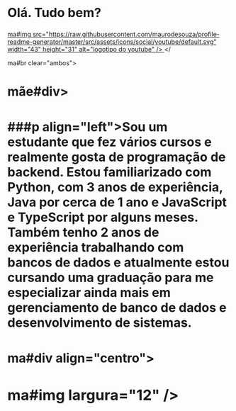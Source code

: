 <br claro="ambos">

<imagem alinhar="certo" altura="200" fonte="https://i.ibb.co/1Y62rMQV/d6a25edf-50c1-43f4-b082-a07753ec70fc.png"  />

###

<h1 alinhar="centro">Olá. Tudo bem?</h1>

###

<dividir alinhar="centro">
  <a href="https://www.linkedin.com/in/murielito/" alvo="_em branco">
    <imagem fonte="https://raw.githubusercontent.com/maurodesouza/profile-readme-generator/master/src/assets/icons/social/linkedin/default.svg" largura="43" altura="31" alt="logotipo do linkedin"  />
  </a>
  <imagem fonte="https://raw.githubusercontent.com/maurodesouza/profile-readme-generator/master/src/assets/icons/social/hackerrank/default.svg" largura="47">
    </img src="https://raw.githubusercontent.com/maurodesouza/profile-readme-generator/master/src/assets/icons/social/instagram/default.svg" width="43" height="31" alt="logotipo do Instagram" />
  </ahref
  <imagem fonte="https://raw.githubusercontent.com/maurodesouza/profile-readme-generator/master/src/assets/icons/social/linkedin/default.svg" largura="47">
    </img src="https://raw.githubusercontent.com/maurodesouza/profile-readme-generator/master/src/assets/icons/social/hackerrank/default.svg" largura="43" altura="31" alt="logotipo hackerrank" />
  </dividir>
  <a href="https://www.youtube.com/@Muriellito" alvo="_em branco">
 ma#img src="https://raw.githubusercontent.com/maurodesouza/profile-readme-generator/master/src/assets/icons/social/youtube/default.svg" width="43" height="31" alt="logotipo do youtube" />
  </a>
</divisão alinhar

</

ma#br clear="ambos">

<h1 alinhar="centro">
  <imagem fonte="https://github-readme-stats.vercel.app/api?username=murielito17&ocultar_título=falso&ocultar_classificação=falso&mostrar_ícones=verdadeiro&incluir_todos_commits=verdadeiro&contagem_privada=verdadeiro&desabilitar_animações=verdadeiro&tema=alto contraste&localidade=en&ocultar_fronteira=verdadeiro&ordem=1&custom_title=Estatísticas" altura="150" alt="gráfico de estatísticas"  />
mãe#div>

###

###p align="left">Sou um estudante que fez vários cursos e realmente gosta de programação de backend. Estou familiarizado com Python, com 3 anos de experiência, Java por cerca de 1 ano e JavaScript e TypeScript por alguns meses. Também tenho 2 anos de experiência trabalhando com bancos de dados e atualmente estou cursando uma graduação para me especializar ainda mais em gerenciamento de banco de dados e desenvolvimento de sistemas.</p>

###

ma#div align="centro">
  <imagem fonte="https://cdn.jsdelivr.net/gh/devicons/devicon/icons/typescript/typescript-plain.svg" altura="60" alt="logotipo datilografado"  />
  <h3 alinhar="esquerda" />
  <imagem fonte="https://cdn.jsdelivr.net/gh/devicons/devicon/icons/python/python-original.svg" altura="60" alt="logotipo python"  />
 ma#img largura="12" />
  <imagem fonte="https://cdn.jsdelivr.net/gh/devicons/devicon/icons/java/java-original.svg" altura="60" alt="logotipo Java"  />
  <dividir alinhar="centro" />
  <imagem fonte="https://cdn.jsdelivr.net/gh/devicons/devicon/icons/java/java-original.svg" alta="40" alt="logotipo Java"  />
  <imagem largura="12" />
  <imagem fonte="https://cdn.jsdelivr.net/gh/devicons/devicon/icons/javascript/javascript-plain.svg" alta="40" alt="logotipo javascript"  />
</dividir>

###
